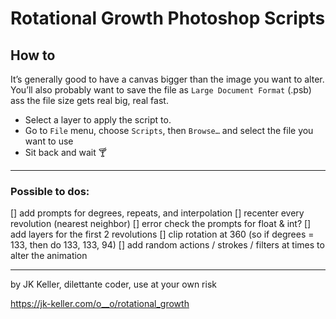 # Rotational Growth Photoshop Scripts

## How to

It’s generally good to have a canvas bigger than the image you want to alter. You’ll also probably want to save the file as `Large Document Format` (.psb) ass the file size gets real big, real fast.

- Select a layer to apply the script to.
- Go to `File` menu, choose `Scripts`, then `Browse…` and select the file you want to use
- Sit back and wait 🍸

---

### Possible to dos:

[] add prompts for degrees, repeats, and interpolation
[] recenter every revolution (nearest neighbor)
[] error check the prompts for float & int?
[] add layers for the first 2 revolutions
[] clip rotation at 360 (so if degrees = 133, then do 133, 133, 94)
[] add random actions / strokes / filters at times to alter the animation

---

by JK Keller, dilettante coder, use at your own risk

https://jk-keller.com/o__o/rotational_growth
